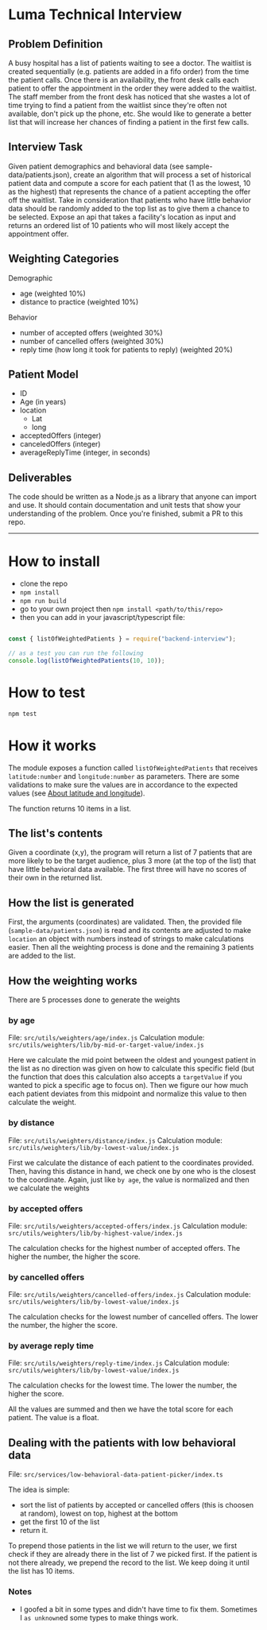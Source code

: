 # Luma Technical Interview

## Problem Definition

A busy hospital has a list of patients waiting to see a doctor. The waitlist is created sequentially (e.g. patients are added in a fifo order) from the time the patient calls.  Once there is an availability, the front desk calls each patient to offer the appointment in the order they were added to the waitlist. The staff member from the front desk has noticed that she wastes a lot of time trying to find a patient from the waitlist since they&#39;re often not available, don&#39;t pick up the phone, etc.  She would like to generate a better list that will increase her chances of finding a patient in the first few calls.

## Interview Task

Given patient demographics and behavioral data (see sample-data/patients.json), create an algorithm that will process a set of historical patient data and compute a score for each patient that (1 as the lowest, 10 as the highest) that represents the chance of a patient accepting the offer off the waitlist. Take in consideration that patients who have little behavior data should be randomly added to the top list as to give them a chance to be selected. Expose an api that takes a facility's location as input and returns an ordered list of 10 patients who will most likely accept the appointment offer.

## Weighting Categories

Demographic

- age  (weighted 10%)
- distance to practice (weighted 10%)

Behavior

- number of accepted offers (weighted 30%)
- number of cancelled offers (weighted 30%)
- reply time (how long it took for patients to reply) (weighted 20%)

## Patient Model

- ID
- Age (in years)
- location
  - Lat
  - long
- acceptedOffers (integer)
- canceledOffers (integer)
- averageReplyTime (integer, in seconds)

## Deliverables

The code should be written as a Node.js as a library that anyone can import and use. It should contain documentation and unit tests that show your understanding of the problem. Once you&#39;re finished, submit a PR to this repo.

----------------

# How to install

- clone the repo
- `npm install`
- `npm run build`
- go to your own project then `npm install <path/to/this/repo>`
- then you can add in your javascript/typescript file:

```javascript

const { listOfWeightedPatients } = require("backend-interview");

// as a test you can run the following
console.log(listOfWeightedPatients(10, 10));
```

# How to test

```bash
npm test
```

# How it works

The module exposes a function called `listOfWeightedPatients` that receives `latitude:number` and `longitude:number` as parameters. There are some validations to make sure the values are in accordance to the expected values (see [About latitude and longitude](https://learn.microsoft.com/en-us/previous-versions/mappoint/aa578799(v=msdn.10)?redirectedfrom=MSDN)).

The function returns 10 items in a list.

## The list's contents

Given a coordinate (x,y), the program will return a list of 7 patients that are more likely to be the target audience, plus 3 more (at the top of the list) that have little behavioral data available. The first three will have no scores of their own in the returned list.

## How the list is generated

First, the arguments (coordinates) are validated. Then, the provided file (`sample-data/patients.json`) is read and its contents are adjusted to make `location` an object with numbers instead of strings to make calculations easier. Then all the weighting process is done and the remaining 3 patients are added to the list.

## How the weighting works

There are 5 processes done to generate the weights

### by age 

File: `src/utils/weighters/age/index.js`
Calculation module: `src/utils/weighters/lib/by-mid-or-target-value/index.js`

Here we calculate the mid point between the oldest and youngest patient in the list as no direction was given on how to calculate this specific field (but the function that does this calculation also accepts a `targetValue` if you wanted to pick a specific age to focus on). Then we figure our how much each patient deviates from this midpoint and normalize this value to then calculate the weight.

### by distance

File: `src/utils/weighters/distance/index.js`
Calculation module: `src/utils/weighters/lib/by-lowest-value/index.js`

First we calculate the distance of each patient to the coordinates provided. Then, having this distance in hand, we check one by one who is the closest to the coordinate. Again, just like `by age`, the value is normalized and then we calculate the weights

### by accepted offers

File: `src/utils/weighters/accepted-offers/index.js`
Calculation module: `src/utils/weighters/lib/by-highest-value/index.js`

The calculation checks for the highest number of accepted offers. The higher the number, the higher the score.

### by cancelled offers

File: `src/utils/weighters/cancelled-offers/index.js`
Calculation module: `src/utils/weighters/lib/by-lowest-value/index.js`

The calculation checks for the lowest number of cancelled offers. The lower the number, the higher the score.

### by average reply time 

File: `src/utils/weighters/reply-time/index.js`
Calculation module: `src/utils/weighters/lib/by-lowest-value/index.js`

The calculation checks for the lowest time. The lower the number, the higher the score.

All the values are summed and then we have the total score for each patient. The value is a float.

## Dealing with the patients with low behavioral data

File: `src/services/low-behavioral-data-patient-picker/index.ts`

The idea is simple:

- sort the list of patients by accepted or cancelled offers (this is choosen at random), lowest on top, highest at the bottom
- get the first 10 of the list
- return it.

To prepend those patients in the list we will return to the user, we first check if they are already there in the list of 7 we picked first. If the patient is not there already, we prepend the record to the list. We keep doing it until the list has 10 items.


### Notes

- I goofed a bit in some types and didn't have time to fix them. Sometimes I `as unknown`ed some types to make things work.
